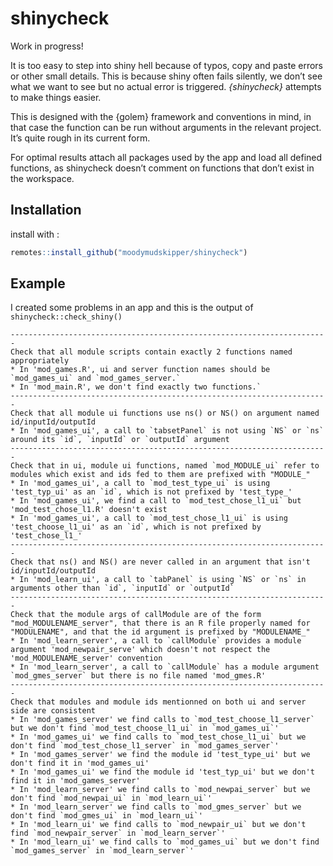 
<!-- README.md is generated from README.Rmd. Please edit that file -->

# shinycheck

Work in progress\!

It is too easy to step into shiny hell because of typos, copy and paste
errors or other small details. This is because shiny often fails
silently, we don’t see what we want to see but no actual error is
triggered. *{shinycheck}* attempts to make things easier.

This is designed with the {golem} framework and conventions in mind, in
that case the function can be run without arguments in the relevant
project. It’s quite rough in its current form.

For optimal results attach all packages used by the app and load all
defined functions, as shinycheck doesn’t comment on functions that don’t
exist in the workspace.

## Installation

install with :

``` r
remotes::install_github("moodymudskipper/shinycheck")
```

## Example

I created some problems in an app and this is the output of
`shinycheck::check_shiny()`

    -----------------------------------------------------------------------
    Check that all module scripts contain exactly 2 functions named appropriately
    * In 'mod_games.R', ui and server function names should be `mod_games_ui` and `mod_games_server.`
    * In 'mod_main.R', we don't find exactly two functions.`
    -----------------------------------------------------------------------
    Check that all module ui functions use ns() or NS() on argument named id/inputId/outputId
    * In 'mod_games_ui', a call to `tabsetPanel` is not using `NS` or `ns` around its `id`, `inputId` or `outputId` argument
    -----------------------------------------------------------------------
    Check that in ui, module ui functions, named `mod_MODULE_ui` refer to modules which exist and ids fed to them are prefixed with "MODULE_"
    * In 'mod_games_ui', a call to `mod_test_type_ui` is using 'test_typ_ui' as an `id`, which is not prefixed by 'test_type_'
    * In 'mod_games_ui', we find a call to `mod_test_chose_l1_ui` but 'mod_test_chose_l1.R' doesn't exist
    * In 'mod_games_ui', a call to `mod_test_chose_l1_ui` is using 'test_choose_l1_ui' as an `id`, which is not prefixed by 'test_chose_l1_'
    -----------------------------------------------------------------------
    Check that ns() and NS() are never called in an argument that isn't id/inputId/outputId
    * In 'mod_learn_ui', a call to `tabPanel` is using `NS` or `ns` in arguments other than `id`, `inputId` or `outputId`
    -----------------------------------------------------------------------
    Check that the module args of callModule are of the form "mod_MODULENAME_server", that there is an R file properly named for "MODULENAME", and that the id argument is prefixed by "MODULENAME_"
    * In 'mod_learn_server', a call to `callModule` provides a module argument 'mod_newpair_serve' which doesn't not respect the 'mod_MODULENAME_server' convention
    * In 'mod_learn_server', a call to `callModule` has a module argument `mod_gmes_server` but there is no file named 'mod_gmes.R'
    -----------------------------------------------------------------------
    Check that modules and module ids mentionned on both ui and server side are consistent
    * In 'mod_games_server' we find calls to `mod_test_choose_l1_server` but we don't find `mod_test_choose_l1_ui` in `mod_games_ui`'
    * In 'mod_games_ui' we find calls to `mod_test_chose_l1_ui` but we don't find `mod_test_chose_l1_server` in `mod_games_server`'
    * In 'mod_games_server' we find the module id 'test_type_ui' but we don't find it in 'mod_games_ui'
    * In 'mod_games_ui' we find the module id 'test_typ_ui' but we don't find it in 'mod_games_server'
    * In 'mod_learn_server' we find calls to `mod_newpai_server` but we don't find `mod_newpai_ui` in `mod_learn_ui`'
    * In 'mod_learn_server' we find calls to `mod_gmes_server` but we don't find `mod_gmes_ui` in `mod_learn_ui`'
    * In 'mod_learn_ui' we find calls to `mod_newpair_ui` but we don't find `mod_newpair_server` in `mod_learn_server`'
    * In 'mod_learn_ui' we find calls to `mod_games_ui` but we don't find `mod_games_server` in `mod_learn_server`'
